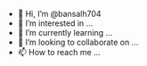 - 👋 Hi, I’m @bansalh704
- 👀 I’m interested in ...
- 🌱 I’m currently learning ...
- 💞️ I’m looking to collaborate on ...
- 📫 How to reach me ...

<!---
bansalh704/bansalh704 is a ✨ special ✨ repository because its `README.md` (this file) appears on your GitHub profile.
You can click the Preview link to take a look at your changes.
--->




